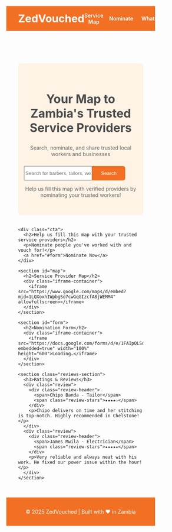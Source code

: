 <html lang="en">
<head>
  <meta charset="UTF-8" />
  <meta name="viewport" content="width=device-width, initial-scale=1.0" />
  <title>ZedVouched</title>
  <link href="https://fonts.googleapis.com/css2?family=Inter:wght@400;600&display=swap" rel="stylesheet" />
  <script src="https://kit.fontawesome.com/a076d05399.js" crossorigin="anonymous"></script>
  <style>
    * {
      box-sizing: border-box;
    }

    body {
      margin: 0;
      font-family: 'Inter', sans-serif;
      background-color: #fff9f3;
      color: #333;
    }

    header {
      background-color: #f27024;
      padding: 1rem 2rem;
      color: white;
      display: flex;
      justify-content: space-between;
      align-items: center;
    }

    header h1 {
      margin: 0;
      font-size: 1.8rem;
    }

    nav {
      display: flex;
      gap: 1rem;
    }

    nav a {
      color: white;
      text-decoration: none;
      font-weight: 600;
      display: flex;
      align-items: center;
      gap: 0.4rem;
    }

    main {
      padding: 2rem;
    }

    .cta {
      background-color: #f9e6d5;
      padding: 1.5rem;
      border-radius: 10px;
      text-align: center;
      margin-bottom: 2rem;
    }

    .cta h2 {
      color: #f27024;
    }

    .cta a {
      display: inline-block;
      margin-top: 1rem;
      background-color: #f27024;
      color: white;
      padding: 0.75rem 1.5rem;
      text-decoration: none;
      border-radius: 5px;
      font-weight: bold;
    }

    .iframe-container {
      position: relative;
      overflow: hidden;
      padding-top: 56.25%;
    }

    iframe {
      position: absolute;
      top: 0;
      left: 0;
      width: 100%;
      height: 100%;
      border: none;
    }

    .search-hero {
      background-color: #fff3e5;
      padding: 2rem 1rem;
      text-align: center;
      border-radius: 8px;
      margin-bottom: 2rem;
    }

    .search-hero h2 {
      font-size: 2rem;
      font-weight: bold;
      color: #4a4a4a;
    }

    .search-hero p {
      color: #666;
      margin-top: 0.5rem;
    }

    .search-hero form {
      margin-top: 1.5rem;
      max-width: 600px;
      margin-left: auto;
      margin-right: auto;
      display: flex;
    }

    .search-hero input[type="text"] {
      flex-grow: 1;
      padding: 0.75rem 1rem;
      border: 1px solid #ccc;
      border-radius: 0.375rem 0 0 0.375rem;
    }

    .search-hero button {
      background-color: #f27024;
      color: white;
      padding: 0.75rem 1.5rem;
      border: none;
      border-radius: 0 0.375rem 0.375rem 0;
      cursor: pointer;
    }

    .search-hero button:hover {
      background-color: #d65f1c;
    }

    .reviews-section {
      padding: 2rem 1rem;
      margin-top: 2rem;
      background-color: #f2f2f2;
      border-radius: 8px;
      max-width: 800px;
      margin-left: auto;
      margin-right: auto;
    }

    .reviews-section h3 {
      font-size: 1.5rem;
      font-weight: 600;
      color: #333;
      margin-bottom: 1rem;
    }

    .review {
      background-color: white;
      padding: 1rem;
      border-radius: 5px;
      margin-bottom: 1rem;
      box-shadow: 0 2px 5px rgba(0, 0, 0, 0.05);
    }

    .review-header {
      display: flex;
      justify-content: space-between;
      margin-bottom: 0.5rem;
      font-weight: 600;
    }

    .review-stars {
      color: #fbbf24;
    }

    footer {
      background-color: #f27024;
      color: white;
      padding: 1rem;
      text-align: center;
    }
  </style>
</head>
<body>
  <header>
    <h1>ZedVouched</h1>
    <nav>
      <a href="#map">Service Map</a>
      <a href="#form">Nominate</a>
      <a href="https://wa.me/260978109185" target="_blank"><i class="fab fa-whatsapp" style="color:#25D366;"></i> WhatsApp</a>
    </nav>
  </header>

  <main>
    <div class="search-hero">
      <h2>Your Map to Zambia's Trusted Service Providers</h2>
      <p>Search, nominate, and share trusted local workers and businesses</p>
      <form>
        <input type="text" placeholder="Search for barbers, tailors, welders...">
        <button type="submit">Search</button>
      </form>
      <p class="mt-3 text-sm text-gray-500">Help us fill this map with verified providers by nominating your trusted workers!</p>
    </div>

    <div class="cta">
      <h2>Help us fill this map with your trusted service providers</h2>
      <p>Nominate people you've worked with and vouch for!</p>
      <a href="#form">Nominate Now</a>
    </div>

    <section id="map">
      <h2>Service Provider Map</h2>
      <div class="iframe-container">
        <iframe src="https://www.google.com/maps/d/embed?mid=1LQXoxhIWpbgSo7cwGqGIzcfA8jWEMM4" allowfullscreen></iframe>
      </div>
    </section>

    <section id="form">
      <h2>Nomination Form</h2>
      <div class="iframe-container">
        <iframe src="https://docs.google.com/forms/d/e/1FAIpQLSdSSk0pyKlVLtg6BIvzf9bZuhDBVbVsi8i3lafM7yZu7qVz1A/viewform?embedded=true" width="100%" height="600">Loading…</iframe>
      </div>
    </section>

    <section class="reviews-section">
      <h3>Ratings & Reviews</h3>
      <div class="review">
        <div class="review-header">
          <span>Chipo Banda - Tailor</span>
          <span class="review-stars">★★★★☆</span>
        </div>
        <p>Chipo delivers on time and her stitching is top-notch. Highly recommended in Chelstone!</p>
      </div>
      <div class="review">
        <div class="review-header">
          <span>James Mwila - Electrician</span>
          <span class="review-stars">★★★★★</span>
        </div>
        <p>Very reliable and always neat with his work. He fixed our power issue within the hour!</p>
      </div>
    </section>
  </main>

  <footer>
    <p>&copy; 2025 ZedVouched | Built with ❤️ in Zambia</p>
  </footer>
</body>
</html>
